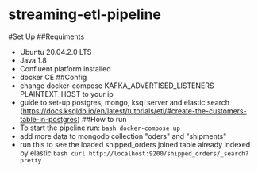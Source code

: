 # streaming-etl-pipeline

#Set Up
##Requiments
- Ubuntu 20.04.2.0 LTS
- Java 1.8
- Confluent platform installed
- docker CE
##Config
- change docker-compose KAFKA_ADVERTISED_LISTENERS PLAINTEXT_HOST to your ip 
- guide to set-up postgres, mongo, ksql server and elastic search
(https://docs.ksqldb.io/en/latest/tutorials/etl/#create-the-customers-table-in-postgres)
##How to run
- To start the pipeline run:
``bash
docker-compose up
``
- add more data to mongodb collection "oders" and "shipments" 
- run this to see the loaded shipped_orders joined table already indexed by elastic 
``bash
curl http://localhost:9200/shipped_orders/_search?pretty
``
